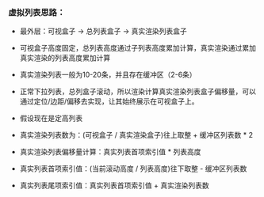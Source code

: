 ### 虚拟列表思路：

- 最外层：可视盒子 -> 总列表盒子 -> 真实渲染列表盒子

- 可视盒子高度固定，总列表高度通过子列表高度累加计算，真实渲染通过累加真实渲染的列表高度累加计算

- 真实渲染列表一般为10-20条，并且存在缓冲区（2-6条）

- 正常下拉列表，总列盒子滚动，所以渲染计算真实渲染列表盒子偏移量，可以通过定位/边距/偏移去实现，让其始终展示在可视盒子上。

- 假设现在是定高列表

- 真实渲染列表数为：(可视盒子 / 真实渲染盒子)往上取整 + 缓冲区列表数 * 2

- 真实渲染列表偏移量计算：真实列表首项索引值 * 列表高度

- 真实列表首项索引值：(当前滚动高度 / 列表高度)往下取整 - 缓冲区列表数

- 真实列表尾项索引值：真实列表首项索引值 + 真实渲染列表数

  

